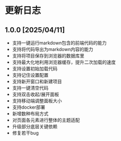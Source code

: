 # 更新日志

## 1.0.0 [2025/04/11]

* 支持一键运行markdown包含的前端代码的能力
* 支持将代码导出为markdown内容的能力
* 支持将项目保存到浏览器的数据库里
* 支持最大化地利用浏览器缓存，提升二次加载的速度
* 支持设置初始加载代码
* 支持记住设置配置
* 支持新开窗口和新建项目
* 支持一键清空代码
* 支持双击收起/展开面板
* 支持移动端调整面板大小
* 支持docker部署
* 新增数种布局方式
* 对页面各元素进行整体的主题适配
* 升级部分底层关键依赖
* 修复若干bug